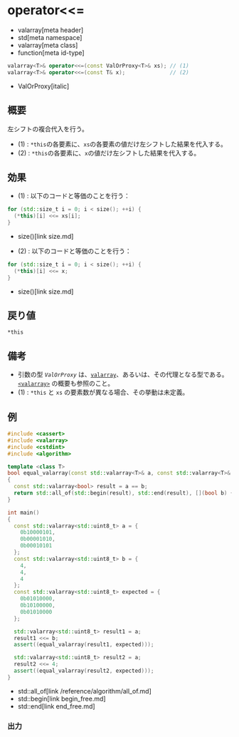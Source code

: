 # operator<<=
* valarray[meta header]
* std[meta namespace]
* valarray[meta class]
* function[meta id-type]

```cpp
valarray<T>& operator<<=(const ValOrProxy<T>& xs); // (1)
valarray<T>& operator<<=(const T& x);              // (2)
```
* ValOrProxy[italic]

## 概要
左シフトの複合代入を行う。

- (1) : `*this`の各要素に、`xs`の各要素の値だけ左シフトした結果を代入する。
- (2) : `*this`の各要素に、`x`の値だけ左シフトした結果を代入する。


## 効果
- (1) : 以下のコードと等価のことを行う：

```cpp
for (std::size_t i = 0; i < size(); ++i) {
  (*this)[i] <<= xs[i];
}
```
* size()[link size.md]

- (2) : 以下のコードと等価のことを行う：

```cpp
for (std::size_t i = 0; i < size(); ++i) {
  (*this)[i] <<= x;
}
```
* size()[link size.md]


## 戻り値
`*this`


## 備考
- 引数の型 *`ValOrProxy`* は、[`valarray`](../valarray.md)、あるいは、その代理となる型である。  
	[`<valarray>`](../../valarray.md) の概要も参照のこと。
- (1) : `*this` と `xs` の要素数が異なる場合、その挙動は未定義。


## 例
```cpp example
#include <cassert>
#include <valarray>
#include <cstdint>
#include <algorithm>

template <class T>
bool equal_valarray(const std::valarray<T>& a, const std::valarray<T>& b)
{
  const std::valarray<bool> result = a == b;
  return std::all_of(std::begin(result), std::end(result), [](bool b) { return b; });
}

int main()
{
  const std::valarray<std::uint8_t> a = {
    0b10000101,
    0b00001010,
    0b00010101
  };
  const std::valarray<std::uint8_t> b = {
    4,
    4,
    4
  };
  const std::valarray<std::uint8_t> expected = {
    0b01010000,
    0b10100000,
    0b01010000
  };

  std::valarray<std::uint8_t> result1 = a;
  result1 <<= b;
  assert((equal_valarray(result1, expected)));

  std::valarray<std::uint8_t> result2 = a;
  result2 <<= 4;
  assert((equal_valarray(result2, expected)));
}
```
* std::all_of[link /reference/algorithm/all_of.md]
* std::begin[link begin_free.md]
* std::end[link end_free.md]

### 出力
```
```


